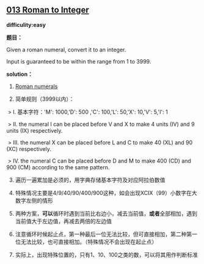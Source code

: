 ## [013 Roman to Integer](https://leetcode.com/problems/roman-to-integer/description/)

**difficulity:easy**

**题目：**

Given a roman numeral, convert it to an integer.

Input is guaranteed to be within the range from 1 to 3999.


**solution：**
1. [Roman numerals](http://en.wikipedia.org/wiki/Roman_numerals)

2. 简单规则（3999以内）：

  > I. 基本字符：'M': 1000,'D': 500 ,'C': 100,'L': 50,'X': 10,'V': 5,'I': 1
   
  > II. the numeral I can be placed before V and X to make 4 units (IV) and 9 units (IX) respectively.
   
  > III. the numeral X can be placed before L and C to make 40 (XL) and 90 (XC) respectively.
   
  > IV. the numeral C can be placed before D and M to make 400 (CD) and 900 (CM) according to the same pattern.
   
3. 遍历一遍累加是必须的，用字典存储基本字符及对应阿拉伯数值

4. 特殊情况主要是4/9/40/90/400/900这种，如会出现XCIX（99）小数字在大数字左侧的情形

5. 两种方案，**可以**循环时遇到当前比右边小，减去当前值，**或者**全部相加，遇到当前值大于左边值，再减去两倍的左边值

6. 注意循环时候起止点，第一种最后一位无法比较，但可直接相加，第二种第一位无法比较，也可直接相加。（特殊情况不会出现在起止点）

7. 实际上，出现特殊位置的，只有1、10、100之类的数，可以将其用作判断标准
